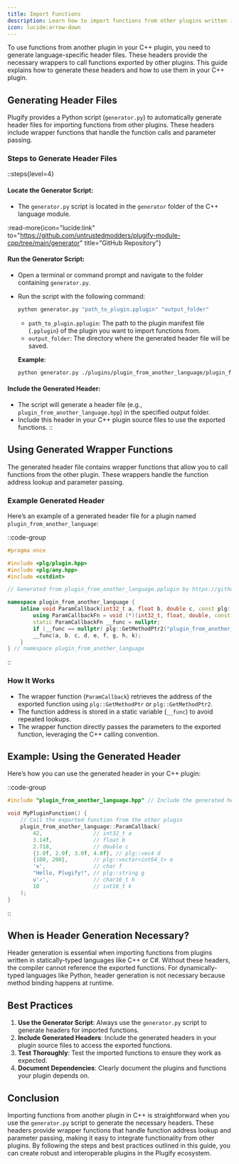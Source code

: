 ```yaml
---
title: Import Functions
description: Learn how to import functions from other plugins written in different languages and use them in your own.
icon: lucide:arrow-down
---
```


To use functions from another plugin in your C++ plugin, you need to generate language-specific header files. These headers provide the necessary wrappers to call functions exported by other plugins. This guide explains how to generate these headers and how to use them in your C++ plugin.

## **Generating Header Files**

Plugify provides a Python script (`generator.py`) to automatically generate header files for importing functions from other plugins. These headers include wrapper functions that handle the function calls and parameter passing.

### **Steps to Generate Header Files**

::steps{level=4}
#### **Locate the Generator Script**:
- The `generator.py` script is located in the `generator` folder of the C++ language module.

:read-more{icon="lucide:link" to="https://github.com/untrustedmodders/plugify-module-cpp/tree/main/generator" title="GitHub Repository"}

#### **Run the Generator Script**:
- Open a terminal or command prompt and navigate to the folder containing `generator.py`.
- Run the script with the following command:
  ```bash
  python generator.py "path_to_plugin.pplugin" "output_folder"
  ```
    - `path_to_plugin.pplugin`: The path to the plugin manifest file (`.pplugin`) of the plugin you want to import functions from.
    - `output_folder`: The directory where the generated header file will be saved.

   **Example**:
   ```bash
   python generator.py ./plugins/plugin_from_another_language/plugin_from_another_language.pplugin ./output/
   ```

#### **Include the Generated Header**:
- The script will generate a header file (e.g., `plugin_from_another_language.hpp`) in the specified output folder.
- Include this header in your C++ plugin source files to use the exported functions.
::

## **Using Generated Wrapper Functions**

The generated header file contains wrapper functions that allow you to call functions from the other plugin. These wrappers handle the function address lookup and parameter passing.

### **Example Generated Header**
Here’s an example of a generated header file for a plugin named `plugin_from_another_language`:

::code-group
```cpp [plugin_from_another_language.hpp]
#pragma once

#include <plg/plugin.hpp>
#include <plg/any.hpp>
#include <cstdint>

// Generated from plugin_from_another_language.pplugin by https://github.com/untrustedmodders/plugify-module-cpp/blob/main/generator/generator.py

namespace plugin_from_another_language {
    inline void ParamCallback(int32_t a, float b, double c, const plg::vec4& d, const plg::vector<int64_t>& e, char f, const plg::string& g, char16_t h, int16_t k) {
        using ParamCallbackFn = void (*)(int32_t, float, double, const plg::vec4&, const plg::vector<int64_t>&, char, const plg::string&, char16_t, int16_t);
        static ParamCallbackFn __func = nullptr;
        if (__func == nullptr) plg::GetMethodPtr2("plugin_from_another_language.ParamCallback", reinterpret_cast<void**>(&__func));
        __func(a, b, c, d, e, f, g, h, k);
    }
} // namespace plugin_from_another_language
```
::

### **How It Works**
- The wrapper function (`ParamCallback`) retrieves the address of the exported function using `plg::GetMethodPtr` or `plg::GetMethodPtr2`.
- The function address is stored in a static variable (`__func`) to avoid repeated lookups.
- The wrapper function directly passes the parameters to the exported function, leveraging the C++ calling convention.

## **Example: Using the Generated Header**

Here’s how you can use the generated header in your C++ plugin:

::code-group
```cpp [plugin.cpp]
#include "plugin_from_another_language.hpp" // Include the generated header

void MyPluginFunction() {
    // Call the exported function from the other plugin
    plugin_from_another_language::ParamCallback(
        42,                // int32_t a
        3.14f,             // float b
        2.718,             // double c
        {1.0f, 2.0f, 3.0f, 4.0f}, // plg::vec4 d
        {100, 200},        // plg::vector<int64_t> e
        'x',               // char f
        "Hello, Plugify!", // plg::string g
        u'✓',              // char16_t h
        10                 // int16_t k
    );
}
```
::

## **When is Header Generation Necessary?**

Header generation is essential when importing functions from plugins written in statically-typed languages like C++ or C#. Without these headers, the compiler cannot reference the exported functions. For dynamically-typed languages like Python, header generation is not necessary because method binding happens at runtime.

## **Best Practices**

1. **Use the Generator Script**: Always use the `generator.py` script to generate headers for imported functions.
2. **Include Generated Headers**: Include the generated headers in your plugin source files to access the exported functions.
3. **Test Thoroughly**: Test the imported functions to ensure they work as expected.
4. **Document Dependencies**: Clearly document the plugins and functions your plugin depends on.

## **Conclusion**

Importing functions from another plugin in C++ is straightforward when you use the `generator.py` script to generate the necessary headers. These headers provide wrapper functions that handle function address lookup and parameter passing, making it easy to integrate functionality from other plugins. By following the steps and best practices outlined in this guide, you can create robust and interoperable plugins in the Plugify ecosystem.
